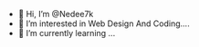 - 👋 Hi, I’m @Nedee7k
- 👀 I’m interested in Web Design And Coding....
- 🌱 I’m currently learning ...
